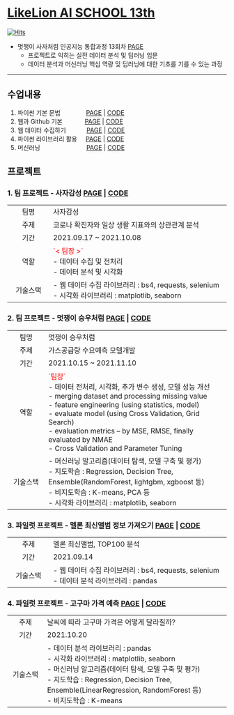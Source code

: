 # [LikeLion AI SCHOOL 13th](https://city1616.github.io/LikeLion_AI_SCHOOL_13th/)

[![Hits](https://hits.seeyoufarm.com/api/count/incr/badge.svg?url=https%3A%2F%2Fgithub.com%2Fcity1616%2FLikeLion_AI_SCHOOL_13th&count_bg=%23B552FF&title_bg=%23555555&icon=codecademy.svg&icon_color=%23E7E7E7&title=hits&edge_flat=false)](https://hits.seeyoufarm.com)

* 멋쟁이 사자처럼 인공지능 통합과정 13회차 [PAGE][LikeLion]
    * 프로젝트로 익히는 실전 데이터 분석 및 딥러닝 입문 
    * 데이터 분석과 머신러닝 핵심 역량 및 딥러닝에 대한 기초를 기를 수 있는 과정

---

## 수업내용

01. 파이썬 기본 문법 
&nbsp;&nbsp;&nbsp;&nbsp;&nbsp;&nbsp;&nbsp;&nbsp;&nbsp;&nbsp;&nbsp;&nbsp;&nbsp;
[PAGE][Python_Basic_Page] | [CODE][Python_Basic]
02. 웹과 Github 기본 
&nbsp;&nbsp;&nbsp;&nbsp;&nbsp;&nbsp;&nbsp;&nbsp;&nbsp;&nbsp;&nbsp;
[PAGE][Web_Page] | [CODE][Web]
03. 웹 데이터 수집하기 
&nbsp;&nbsp;&nbsp;&nbsp;&nbsp;&nbsp;&nbsp;&nbsp;&nbsp;&nbsp;
[PAGE][Web_Data_Page] | [CODE][Web_Data]
04. 파이썬 라이브러리 활용 
&nbsp;&nbsp;&nbsp;
[PAGE][Python_Library_Page] | [CODE][Python_Library]
05. 머신러닝 
&nbsp;&nbsp;&nbsp;&nbsp;&nbsp;&nbsp;&nbsp;&nbsp;&nbsp;&nbsp;&nbsp;&nbsp;&nbsp;&nbsp;&nbsp;&nbsp;&nbsp;&nbsp;&nbsp;&nbsp;&nbsp;&nbsp;&nbsp;&nbsp;&nbsp;
[PAGE][ML_Page] | [CODE][ML]

## 프로젝트

### 1. 팀 프로젝트 - 사자감성 [PAGE][Team_Project_Page_01] | [CODE][Team_Project_01]

<table>
    <tr>
        <td width="150" align="center">팀명</td>
        <td width="700">사자감성</td>
    </tr>
    <tr>
        <td align="center">주제</td>
        <td>코로나 확진자와 일상 생활 지표와의 상관관계 분석</td>
    </tr>
    <tr>
        <td align="center">기간</td>
        <td>2021.09.17 ~ 2021.10.08</td>
    </tr>
     <tr>
        <td align="center">역할</td>
        <td>
            <span style="color:red">`< 팀장 >`</span><br>
            - 데이터 수집 및 전처리<br>
            - 데이터 분석 및 시각화
        </td>
    </tr>
     <tr>
        <td align="center">기술스택</td>
        <td>
            - 웹 데이터 수집 라이브러리 : bs4, requests, selenium<br>
            - 시각화 라이브러리 : matplotlib, seaborn
        </td>
    </tr>
</table>


### 2. 팀 프로젝트 - 멋쟁이 승우처럼 [PAGE][Team_Project_Page_02] | [CODE][Team_Project_02]

<table>
    <tr>
        <td width="150" align="center">팀명</td>
        <td width = "700">멋쟁이 승우처럼</td>
    </tr>
    <tr>
        <td align="center">주제</td>
        <td>가스공급량 수요예측 모델개발</td>
    </tr>
    <tr>
        <td align="center">기간</td>
        <td>2021.10.15 ~ 2021.11.10</td>
    </tr>
     <tr>
        <td align="center">역할</td>
        <td>
            <span style="color:red">`팀장`</span><br>
            - 데이터 전처리, 시각화, 추가 변수 생성, 모델 성능 개선<br>
            - merging dataset and processing missing value<br>
            - feature engineering (using statistics, model)<br>
            - evaluate model (using Cross Validation, Grid Search)<br>
            - evaluation metrics – by MSE, RMSE, finally evaluated by NMAE<br>
            - Cross Validation and Parameter Tuning
        </td>
    </tr>
     <tr>
        <td align="center">기술스택</td>
        <td>
            - 머신러닝 알고리즘(데이터 탐색, 모델 구축 및 평가)<br>
            - 지도학습 : Regression, Decision Tree, Ensemble(RandomForest, lightgbm, xgboost 등)<br>
            - 비지도학습 : K-means, PCA 등<br>
            - 시각화 라이브러리 : matplotlib, seaborn
        </td>
    </tr>
</table>

### 3. 파일럿 프로젝트 - 멜론 최신앨범 정보 가져오기 [PAGE][Project_Page_01] | [CODE][Project_01]

<table>
    <tr>
        <td width="150" align="center">주제</td>
        <td width = "700">멜론 최신앨범, TOP100 분석</td>
    </tr>
    <tr>
        <td align="center">기간</td>
        <td>2021.09.14</td>
    </tr>
     <tr>
        <td align="center">기술스택</td>
        <td>
            - 웹 데이터 수집 라이브러리 : bs4, requests, selenium<br>
            - 데이터 분석 라이브러리 : pandas
        </td>
    </tr>
</table>

### 4. 파일럿 프로젝트 - 고구마 가격 예측 [PAGE][Project_Page_02] | [CODE][Project_02]

<table>
    <tr>
        <td width="150" align="center">주제</td>
        <td width = "700">날씨에 따라 고구마 가격은 어떻게 달라질까?</td>
    </tr>
    <tr>
        <td align="center">기간</td>
        <td>2021.10.20</td>
    </tr>
     <tr>
        <td align="center">기술스택</td>
        <td>
            - 데이터 분석 라이브러리 : pandas<br>
            - 시각화 라이브러리 : matplotlib, seaborn<br>
            - 머신러닝 알고리즘(데이터 탐색, 모델 구축 및 평가)<br>
            - 지도학습 : Regression, Decision Tree, Ensemble(LinearRegression, RandomForest 등)<br>
            - 비지도학습 : K-means
        </td>
    </tr>
</table>


[LikeLion]: https://k-digital.likelion.net/77be1778-792c-49a1-ab33-684b42b1ed26

[Base_Path]: https://city1616.github.io/LikeLion_AI_SCHOOL_13th/

[Python_Basic]: https://github.com/city1616/LikeLion_AI_SCHOOL_13th/tree/master/01.%20파이썬%20기본%20문법
[Web]: https://github.com/city1616/LikeLion_AI_SCHOOL_13th/tree/master/02.%20웹과%20Github%20기본
[Web_Data]: https://github.com/city1616/LikeLion_AI_SCHOOL_13th/tree/master/03.%20웹%20데이터%20수집하기
[Python_Library]: https://github.com/city1616/LikeLion_AI_SCHOOL_13th/tree/master/04.%20파이썬%20라이브러리%20활용
[ML]: https://github.com/city1616/LikeLion_AI_SCHOOL_13th/tree/master/05.%20머신러닝

[Team_Project_01]: https://github.com/city1616/LikeLion_AI_SCHOOL_13th/tree/master/팀%20프로젝트%20-%20사자감성
[Team_Project_02]: https://github.com/city1616/LikeLion_AI_SCHOOL_13th/tree/master/팀%20프로젝트%20-%20멋쟁이%20승우처럼
[Project_01]: https://github.com/city1616/LikeLion_AI_SCHOOL_13th/tree/master/파일럿%20프로젝트%20-%20멜론%20최신앨범%20정보%20가져오기
[Project_02]: https://github.com/city1616/LikeLion_AI_SCHOOL_13th/tree/master/파일럿%20프로젝트%20-%20고구마%20가격%20예측

[Python_Basic_Page]: https://city1616.github.io/LikeLion_AI_SCHOOL_13th/01.%20파이썬%20기본%20문법/
[Web_Page]: https://city1616.github.io/LikeLion_AI_SCHOOL_13th/02.%20웹과%20Github%20기본/
[Web_Data_Page]: https://city1616.github.io/LikeLion_AI_SCHOOL_13th/03.%20웹%20데이터%20수집하기/
[Python_Library_Page]: https://city1616.github.io/LikeLion_AI_SCHOOL_13th/04.%20파이썬%20라이브러리%20활용/
[ML_Page]: https://city1616.github.io/LikeLion_AI_SCHOOL_13th/05.%20머신러닝/

[Team_Project_Page_01]: https://city1616.github.io/LikeLion_AI_SCHOOL_13th/팀%20프로젝트%20-%20사자감성/
[Team_Project_Page_02]: https://city1616.github.io/LikeLion_AI_SCHOOL_13th/팀%20프로젝트%20-%20멋쟁이%20승우처럼/
[Project_Page_01]: https://city1616.github.io/LikeLion_AI_SCHOOL_13th/파일럿%20프로젝트%20-%20멜론%20최신앨범%20정보%20가져오기/
[Project_Page_02]: https://city1616.github.io/LikeLion_AI_SCHOOL_13th/파일럿%20프로젝트%20-%20고구마%20가격%20예측/



<!--
[//]: # (
🔗🔍💾✏️📝📕📘📗📙📓📔📒✏️📌📎👉
1.CODE LION
*일단 만드는 PYTHON
*[기초] 같이 푸는 PYTHON
*[심화] 같이 푸는 PYTHON
2.PYTHON BASIC
Contents
*수업내용](#수업내용)
*프로젝트](#프로젝트)
*사자감성](#)
*사자감성](#)
*사자감성](#)
*사자감성](#)
)

<mark style='background-color: #dcffe4'> 연한 초록 </mark>
<mark style='background-color: #ffdce0'> 연한 빨강 </mark>
<mark style='background-color: #fff5b1'> 연한 노랑 </mark>
<mark style='background-color: #f1f8ff'> 연한 파랑 </mark>
<mark style='background-color: #f5f0ff'> 연한 보라 </mark>
<mark style='background-color: #f6f8fa'> 연한 회색 </mark>


* 주제 : 코로나 확진자와 일상 생활 지표와의 상관관계 분석
* 기간 : 2021.09.17 ~ 2021.10.08
* 역할 : <span style="color:red">`팀장`</span>
    * 데이터 수집 및 전처리
    * 데이터 분석 및 시각화
* 기술스택
    * 웹 데이터 수집 라이브러리 : bs4, requests, selenium
    * 시각화 라이브러리 : matplotlib, seaborn
    
|   구분   |설명                                                 |
|:-------:|----------------------------------------------------|
|   팀명   |사자감성                                              |
|   주제   |코로나 확진자와 일상 생활 지표와의 상관관계 분석                |
|   기간   |2021.09.17 ~ 2021.10.08                             |
|   역할   |<span style="color:red">`팀장`</span></br>- 데이터 수집 및 전처리</br>- 데이터 분석 및 시각화                                         |
| 기술스택 |- 웹 데이터 수집 라이브러리 : bs4, requests, selenium</br>- 시각화 라이브러리 : matplotlib, seaborn                                 |

* 주제 : 가스공급량 수요예측 모델개발
* 기간 : 2021.10.15 ~ 2021.11.10
* 역할 : <span style="color:red">`팀장`</span>
    * 데이터 전처리, 시각화, 추가 변수 생성, 모델 성능 개선
    * merging dataset and processing missing value
    * feature engineering (using statistics, model)
    * evaluate model (using Cross Validation, Grid Search)
    * evaluation metrics – by MSE, RMSE, finally evaluated by NMAE
    * Cross Validation and Parameter Tuning
* 기술스택
    *  머신러닝 알고리즘(데이터 탐색, 모델 구축 및 평가)
        * 지도학습 : Regression, Decision Tree, Ensemble(RandomForest, lightgbm, xgboost 등)
        * 비지도학습 : K-means, PCA 등
    * 시각화 라이브러리 : matplotlib, seaborn

|   구분   |설명                                |
|:--------:|------------------------------------|
|   팀명   |멋쟁이 승우처럼                     |
|   주제   |가스공급량 수요예측 모델개발        |
|   기간   |2021.10.15 ~ 2021.11.10             |
|   역할   |<span style="color:red">`팀장`</span><br>- 데이터 전처리, 시각화, 추가 변수 생성, 모델 성능 개선<br>- merging dataset and processing missing value<br>- feature engineering (using statistics, model)<br>- evaluate model (using Cross Validation, Grid Search)<br>- evaluation metrics – by MSE, RMSE, finally evaluated by NMAE<br>- Cross Validation and Parameter Tuning|
| 기술스택 |- 머신러닝 알고리즘(데이터 탐색, 모델 구축 및 평가)<br>- 지도학습 : Regression, Decision Tree, Ensemble(RandomForest, lightgbm, xgboost 등)<br>- 비지도학습 : K-means, PCA 등<br>- 시각화 라이브러리 : matplotlib, seaborn|
    
* 주제 : 멜론 최신앨범, TOP100 분석
* 기간 : 2021.09.14
* 기술스택
    * 웹 데이터 수집 라이브러리 : bs4, requests, selenium
    * 데이터 분석 라이브러리 : pandas

|   구분   |설명                                |
|:--------:|------------------------------------|
|   주제   |멜론 최신앨범, TOP100 분석          |
|   기간   |2021.09.14                          |
| 기술스택 |- 웹 데이터 수집 라이브러리 : bs4, requests, selenium<br>- 데이터 분석 라이브러리 : pandas                        |
    
* 주제 : 날씨에 따라 고구마 가격은 어떻게 달라질까?
* 기간 : 2021.10.20
* 기술스택
    * 데이터 분석 라이브러리 : pandas
    * 시각화 라이브러리 : matplotlib, seaborn
    * 머신러닝 알고리즘(데이터 탐색, 모델 구축 및 평가)
        * 지도학습 : Regression, Decision Tree, Ensemble(RandomForest, lightgbm, xgboost 등)
        * 비지도학습 : K-means

|   구분   |설명                                          |
|:--------:|----------------------------------------------|
|   주제   |날씨에 따라 고구마 가격은 어떻게 달라질까?    |
|   기간   |2021.10.20                                    |
| 기술스택 |- 데이터 분석 라이브러리 : pandas<br>- 시각화 라이브러리 : matplotlib, seaborn<br>- 머신러닝 알고리즘(데이터 탐색, 모델 구축 및 평가)<br>- 지도학습 : Regression, Decision Tree, Ensemble(LinearRegression, RandomForest 등)<br>- 비지도학습 : K-means                                      |

<div>
    <table border = 1>
        <tr>
            <td><div>hello</div></td>
            <td>1</td>
        </tr>
        <tr>
            <td><div align = "center">first commit</div></td>
            <td><div align = "left">- 머신러닝 알고리즘(데이터 탐색, 모델 구축 및 평가)</br>- 지도학습 : Regression, Decision Tree, Ensemble(RandomForest, lightgbm, xgboost 등)</br>- 비지도학습 : K-means, PCA 등</br>- 시각화 라이브러리 : matplotlib, seaborn</div></td>
        </tr>
    </table>
</div>

<details>
<summary>접기/펼치기 버튼</summary>
<div markdown="1">

|제목|내용|
|--|--|
|1|1|
|2|10|

</div>
</details>

-->












